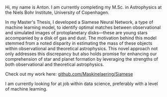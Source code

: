 Hi, my name is Anton. I am currently completing my M.Sc. in Astrophysics at the Niels Bohr Institute, University of Copenhagen.

In my Master's Thesis, I developed a Siamese Neural Network, a type of machine learning model, to identify optimal matches between observational and simulated images of protoplanetary disks—these are young stars accompanied by a disk of gas and dust. 
The motivation behind this model stemmed from a noted disparity in estimating the mass of these objects within observational and theoretical astrophysics. 
This novel approach not only addresses this discrepancy but also holds promise for enhancing our comprehension of star and planet formation by leveraging the strengths of both observational and theoretical astrophysics.

Check out my work here: [github.com/Maskinelaering/Siamese](https://github.com/Maskinelaering/Siamese.git)

I am currently looking for at job within data science, preferably with a level of machine learning.

